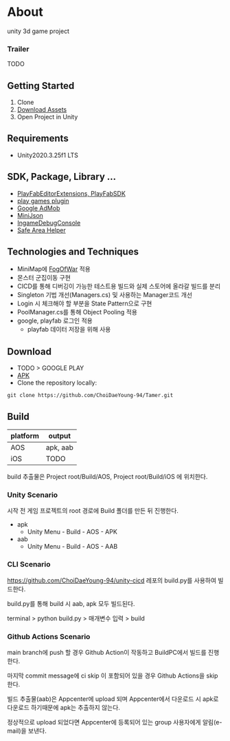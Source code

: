 # About

unity 3d game project


### Trailer

TODO


## Getting Started

1. Clone
2. [Download Assets](https://drive.google.com/file/d/1FlWJMulVhiTL4zQylb7FeI6ByE9IX05v/view?usp=sharing)
3. Open Project in Unity


## Requirements

- Unity2020.3.25f1 LTS


## SDK, Package, Library ...

- [PlayFabEditorExtensions, PlayFabSDK](https://docs.microsoft.com/ko-kr/gaming/playfab/sdks/unity3d/installing-unity3d-sdk)
- [play games plugin](https://github.com/playgameservices/play-games-plugin-for-unity/releases)
- [Google AdMob](https://developers.google.com/admob/android/quick-start?hl=ko)
- [MiniJson ](https://github.com/Unity-Technologies/UnityCsReference/blob/master/External/JsonParsers/MiniJson/MiniJSON.cs)
- [IngameDebugConsole](https://assetstore.unity.com/packages/tools/gui/in-game-debug-console-68068)
- [Safe Area Helper](https://assetstore.unity.com/packages/tools/gui/safe-area-helper-130488)


## Technologies and Techniques
- MiniMap에 [FogOfWar](https://github.com/MicKami/FogOfWar) 적용
- 몬스터 군집이동 구현
- CICD를 통해 디버깅이 가능한 테스트용 빌드와 실제 스토어에 올라갈 빌드를 분리
- Singleton 기법 개선(Managers.cs) 및 사용하는 Manager코드 개선
- Login 시 체크해야 할 부분을 State Pattern으로 구현
- PoolManager.cs를 통해 Object Pooling 적용
- google, playfab 로그인 적용
  - playfab 데이터 저장을 위해 사용


## Download

- TODO > GOOGLE PLAY
- [APK](https://drive.google.com/file/d/1bV78lKlD4uujYy79wkdofEt0yIv41Dr2/view?usp=drive_link)
- Clone the repository locally:
~~~
git clone https://github.com/ChoiDaeYoung-94/Tamer.git
~~~


## Build

| platform  | output   |
| --------- | -------- |
| AOS       | apk, aab |
| iOS       |   TODO   |

build 추출물은 Project root/Build/AOS, Project root/Build/iOS 에 위치한다.


### Unity Scenario

시작 전 게임 프로젝트의 root 경로에 Build 폴더를 만든 뒤 진행한다.

- apk
  - Unity Menu - Build - AOS - APK
- aab
  - Unity Menu - Build - AOS - AAB


### CLI Scenario

https://github.com/ChoiDaeYoung-94/unity-cicd 레포의 build.py를 사용하여 빌드한다.

build.py를 통해 build 시 aab, apk 모두 빌드된다.

terminal > python build.py > 매개변수 입력 > build


### Github Actions Scenario

main branch에 push 할 경우 Github Action이 작동하고 BuildPC에서 빌드를 진행한다.

마지막 commit message에 ci skip 이 포함되어 있을 경우 Github Actions을 skip 한다.

빌드 추출물(aab)은 Appcenter에 upload 되며 Appcenter에서 다운로드 시 apk로 다운로드 하기때문에 apk는 추출하지 않는다.

정상적으로 upload 되었다면 Appcenter에 등록되어 있는 group 사용자에게 알림(e-mail)을 보낸다.
